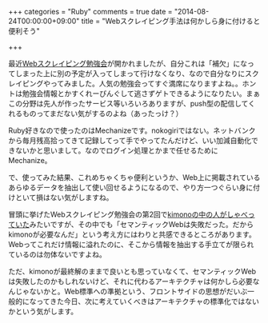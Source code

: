 +++
categories = "Ruby"
comments = true
date = "2014-08-24T00:00:00+09:00"
title = "Webスクレイピング手法は何かしら身に付けると便利そう"

+++

最近[Webスクレイピング勉強会](http://tokyoscrapper.connpass.com/event/7107/)が開かれましたが、自分これは「補欠」になってしまった上に別の予定が入ってしまって行けなくなり、なので自分なりにスクレイピングやってみました。人気の勉強会ってすぐ満席になりますよね。。ホントは勉強会情報とかすくれーぴんぐして逃さずゲトできるようになりたい。まぁこの分野は先人が作ったサービス等いろいろありますが、push型の配信してくれるものってまだない気がするのよね（あったっけ？）

Ruby好きなので使ったのはMechanizeです。nokogiriではない。ネットバンクから毎月残高拾ってきて記録してって手でやってたんだけど、いい加減自動化できないかと思いまして。なのでログイン処理とかまで任せるためにMechanize。

<script src="https://gist.github.com/6cfb9869b7733d362af3.js"> </script>

で、使ってみた結果、これめちゃくちゃ便利というか、Web上に掲載されているあらゆるデータを抽出して使い回せるようになるので、やり方一つぐらい身に付けといて損はない気がしますね。

冒頭に挙げたWebスクレイピング勉強会の第2回で[kimonoの中の人がしゃべっていた](http://dev.classmethod.jp/study_meeting/web-scraping-tokyo-2nd/)みたいですが、その中でも「セマンティックWebは失敗だった。だからkimonoが必要なんだ」という考え方にはわりと共感できるところがあります。Webってこれだけ情報に溢れたのに、そこから情報を抽出する手立てが限られているのは勿体ないですよね。

ただ、kimonoが最終解のままで良いとも思っていなくて、セマンティックWebは失敗したのかもしれないけど、それに代わるアーキテクチャは何かしら必要なんじゃないかと。Web標準への準拠という、フロントサイドの思想がだいぶ一般的になってきた今日、次に考えていくべきはアーキテクチャの標準化ではないかという気がします。


